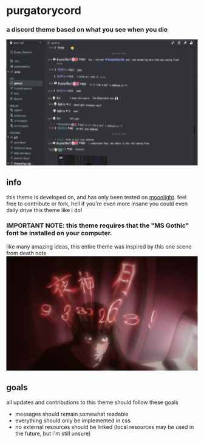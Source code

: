 # purgatorycord
### a discord theme based on what you see when you die 

![](docs/img.png)

## info
this theme is developed on, and has only been tested on [moonlight](https://moonlight-mod.github.io/).
feel free to contribute or fork, hell if you're even more insane you could even daily drive this theme like i do!

### IMPORTANT NOTE: this theme requires that the "MS Gothic" font be installed on your computer.

like many amazing ideas, this entire theme was inspired by this one scene from death note
![](docs/deathnote.png)

## goals
all updates and contributions to this theme should follow these goals
- messages should remain somewhat readable
- everything should only be implemented in css
- no external resources should be linked (local resources may be used in the future, but i'm still unsure)